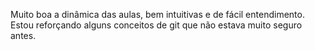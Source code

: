 Muito boa a dinâmica das aulas, bem intuitivas e de fácil entendimento. Estou reforçando alguns conceitos de git que não estava muito seguro antes.